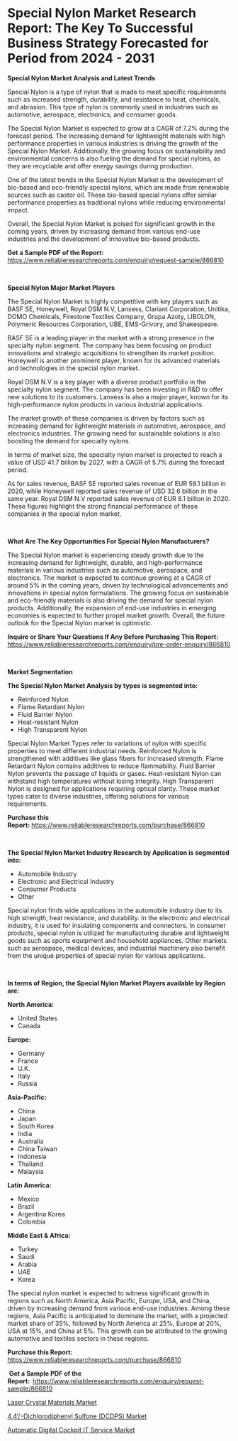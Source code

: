 <p><h1>Special Nylon Market Research Report: The Key To Successful Business Strategy Forecasted for Period from 2024 - 2031</h1></p><p><strong>Special Nylon Market Analysis and Latest Trends</strong></p>
<p><p>Special Nylon is a type of nylon that is made to meet specific requirements such as increased strength, durability, and resistance to heat, chemicals, and abrasion. This type of nylon is commonly used in industries such as automotive, aerospace, electronics, and consumer goods.</p><p>The Special Nylon Market is expected to grow at a CAGR of 7.2% during the forecast period. The increasing demand for lightweight materials with high performance properties in various industries is driving the growth of the Special Nylon Market. Additionally, the growing focus on sustainability and environmental concerns is also fueling the demand for special nylons, as they are recyclable and offer energy savings during production.</p><p>One of the latest trends in the Special Nylon Market is the development of bio-based and eco-friendly special nylons, which are made from renewable sources such as castor oil. These bio-based special nylons offer similar performance properties as traditional nylons while reducing environmental impact.</p><p>Overall, the Special Nylon Market is poised for significant growth in the coming years, driven by increasing demand from various end-use industries and the development of innovative bio-based products.</p></p>
<p><strong>Get a Sample PDF of the Report:&nbsp;</strong> <a href="https://www.reliableresearchreports.com/enquiry/request-sample/866810">https://www.reliableresearchreports.com/enquiry/request-sample/866810</a></p>
<p>&nbsp;</p>
<p><strong>Special Nylon Major Market Players</strong></p>
<p><p>The Special Nylon Market is highly competitive with key players such as BASF SE, Honeywell, Royal DSM N.V, Lanxess, Clariant Corporation, Unitika, DOMO Chemicals, Firestone Textiles Company, Grupa Azoty, LIBOLON, Polymeric Resources Corporation, UBE, EMS-Grivory, and Shakespeare. </p><p>BASF SE is a leading player in the market with a strong presence in the specialty nylon segment. The company has been focusing on product innovations and strategic acquisitions to strengthen its market position. Honeywell is another prominent player, known for its advanced materials and technologies in the special nylon market.</p><p>Royal DSM N.V is a key player with a diverse product portfolio in the specialty nylon segment. The company has been investing in R&D to offer new solutions to its customers. Lanxess is also a major player, known for its high-performance nylon products in various industrial applications.</p><p>The market growth of these companies is driven by factors such as increasing demand for lightweight materials in automotive, aerospace, and electronics industries. The growing need for sustainable solutions is also boosting the demand for specialty nylons. </p><p>In terms of market size, the specialty nylon market is projected to reach a value of USD 41.7 billion by 2027, with a CAGR of 5.7% during the forecast period. </p><p>As for sales revenue, BASF SE reported sales revenue of EUR 59.1 billion in 2020, while Honeywell reported sales revenue of USD 32.6 billion in the same year. Royal DSM N.V reported sales revenue of EUR 8.1 billion in 2020. These figures highlight the strong financial performance of these companies in the special nylon market.</p></p>
<p>&nbsp;</p>
<p><strong>What Are The Key Opportunities For Special Nylon Manufacturers?</strong></p>
<p><p>The Special Nylon market is experiencing steady growth due to the increasing demand for lightweight, durable, and high-performance materials in various industries such as automotive, aerospace, and electronics. The market is expected to continue growing at a CAGR of around 5% in the coming years, driven by technological advancements and innovations in special nylon formulations. The growing focus on sustainable and eco-friendly materials is also driving the demand for special nylon products. Additionally, the expansion of end-use industries in emerging economies is expected to further propel market growth. Overall, the future outlook for the Special Nylon market is optimistic.</p></p>
<p><strong>Inquire or Share Your Questions If Any Before Purchasing This Report:</strong> <a href="https://www.reliableresearchreports.com/enquiry/pre-order-enquiry/866810">https://www.reliableresearchreports.com/enquiry/pre-order-enquiry/866810</a></p>
<p>&nbsp;</p>
<p><strong>Market Segmentation</strong></p>
<p><strong>The Special Nylon Market Analysis by types is segmented into:</strong></p>
<p><ul><li>Reinforced Nylon</li><li>Flame Retardant Nylon</li><li>Fluid Barrier Nylon</li><li>Heat-resistant Nylon</li><li>High Transparent Nylon</li></ul></p>
<p><p>Special Nylon Market Types refer to variations of nylon with specific properties to meet different industrial needs. Reinforced Nylon is strengthened with additives like glass fibers for increased strength. Flame Retardant Nylon contains additives to reduce flammability. Fluid Barrier Nylon prevents the passage of liquids or gases. Heat-resistant Nylon can withstand high temperatures without losing integrity. High Transparent Nylon is designed for applications requiring optical clarity. These market types cater to diverse industries, offering solutions for various requirements.</p></p>
<p><strong>Purchase this Report:&nbsp;</strong><a href="https://www.reliableresearchreports.com/purchase/866810">https://www.reliableresearchreports.com/purchase/866810</a></p>
<p>&nbsp;</p>
<p><strong>The Special Nylon Market Industry Research by Application is segmented into:</strong></p>
<p><ul><li>Automobile Industry</li><li>Electronic and Electrical Industry</li><li>Consumer Products</li><li>Other</li></ul></p>
<p><p>Special nylon finds wide applications in the automobile industry due to its high strength, heat resistance, and durability. In the electronic and electrical industry, it is used for insulating components and connectors. In consumer products, special nylon is utilized for manufacturing durable and lightweight goods such as sports equipment and household appliances. Other markets such as aerospace, medical devices, and industrial machinery also benefit from the unique properties of special nylon for various applications.</p></p>
<p>&nbsp;</p>
<p><strong>In terms of Region, the Special Nylon Market Players available by Region are:</strong></p>
<p>
    <p> <strong> North America: </strong>
        <ul>
            <li>United States</li>
            <li>Canada</li>
        </ul>
        </p> 
    <p> <strong> Europe: </strong>
        <ul>
            <li>Germany</li>
            <li>France</li>
            <li>U.K.</li>
            <li>Italy</li>
            <li>Russia</li>
        </ul>
        </p> 
    <p> <strong> Asia-Pacific: </strong>
        <ul>
            <li>China</li>
            <li>Japan</li>
            <li>South Korea</li>
            <li>India</li>
            <li>Australia</li>
            <li>China Taiwan</li>
            <li>Indonesia</li>
            <li>Thailand</li>
            <li>Malaysia</li>
        </ul>
        </p> 
    <p> <strong> Latin America: </strong>
        <ul>
            <li>Mexico</li>
            <li>Brazil</li>
            <li>Argentina Korea</li>
            <li>Colombia</li>
        </ul>
        </p> 
    <p> <strong> Middle East & Africa: </strong>
        <ul>
            <li>Turkey</li>
            <li>Saudi</li>
            <li>Arabia</li>
            <li>UAE</li>
            <li>Korea</li>
        </ul>
    </p>
    </p>
<p><p>The special nylon market is expected to witness significant growth in regions such as North America, Asia Pacific, Europe, USA, and China, driven by increasing demand from various end-use industries. Among these regions, Asia Pacific is anticipated to dominate the market, with a projected market share of 35%, followed by North America at 25%, Europe at 20%, USA at 15%, and China at 5%. This growth can be attributed to the growing automotive and textiles sectors in these regions.</p></p>
<p><strong>Purchase this Report: </strong><a href="https://www.reliableresearchreports.com/purchase/866810">https://www.reliableresearchreports.com/purchase/866810</a></p>
<p>&nbsp;<strong>Get a Sample PDF of the Report:&nbsp;&nbsp;</strong><a href="https://www.reliableresearchreports.com/enquiry/request-sample/866810">https://www.reliableresearchreports.com/enquiry/request-sample/866810</a></p>
<p><strong></strong></p>
<p><p><a href="https://view.publitas.com/reportprime-1/insights-into-laser-crystal-materials-market-size-analysing-market-share-trends-and-growth-from-2024-to-2031/">Laser Crystal Materials Market</a></p><p><a href="https://view.publitas.com/reportprime-1/44-dichlorodiphenyl-sulfone-dcdps-market-size-share-trends-analysis-report-by-application-regional-outlook-competitive-strategies-and-segment-forecasts-2024-2031/">4,4\'-Dichlorodiphenyl Sulfone (DCDPS) Market</a></p><p><a href="https://view.publitas.com/reportprime-1/automatic-digital-cockpit-it-service-market-with-the-goal-of-estimating-the-market-size-and-future-growth-potential-of-various-market-segments-based-on-component-applications-end-user-and-region/">Automatic Digital Cockpit IT Service Market</a></p></p>